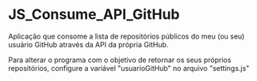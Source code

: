 # JS_Consume_API_GitHub

Aplicação que consome a lista de repositórios públicos do meu (ou seu) usuário GitHub através da API da própria GitHub.

Para alterar o programa com o objetivo de retornar os seus próprios repositórios, configure a variável "usuarioGitHub" no arquivo "settings.js"
